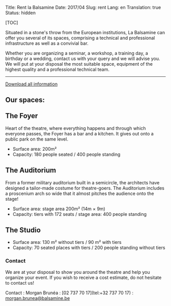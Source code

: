 Title: Rent la Balsamine
Date: 2017/04
Slug: rent
Lang: en
Translation: true
Status: hidden

[TOC]

Situated in a stone's throw from the European institutions, La Balsamine can offer you several of its spaces, comprising a technical and professional infrastructure as well as a convivial bar.

Whether you are organizing a seminar, a workshop, a training day, a birthday or a wedding, contact us with your query and we will advise you. We will put at your disposal the most suitable space, equipment of the highest quality and a professional technical team.

* * *

[Download all information](http://balsamine.be/uploads/Balsamine.Location/Balsamine-location-espaces-dossier_EN.pdf)

<!--
 (le dossier en anglais est en pièce jointe – dossier provisoire en
attendant des photos de nos espaces)
-->

## Our spaces: <br><br> The Foyer
Heart of the theatre, where everything happens and through which everyone passes, the Foyer has a bar and a kitchen. It gives out onto a public park on the same level.

* Surface area: 200m²
* Capacity: 180 people seated / 400 people standing
<!--photo-->

## The Auditorium
From a former military auditorium built in a semicircle, the architects have designed a tailor-made costume for theatre-goers. The Auditorium includes a proscenium arch so wide that it almost pitches the audience onto the stage!

* Surface area: stage area 200m² (14m × 9m)
* Capacity: tiers with 172 seats / stage area: 400 people standing

<!--photo--><!--photo-->

## The Studio

* Surface area: 130 m² without tiers / 90 m² with tiers
* Capacity: 70 seated places with tiers / 200 people standing without tiers

<!--photo-->

### Contact
We are at your disposal to show you around the theatre and help you organize your event. If you wish to receive a cost estimate, do not hesitate to contact us!

Contact
:   Morgan Brunéa
:   [02 737 70 17](tel:+32 737 70 17) 
:   [&#109;&#111;&#114;&#103;&#097;&#110;&#046;&#098;&#114;&#117;&#110;&#101;&#097;&#064;&#098;&#097;&#108;&#115;&#097;&#109;&#105;&#110;&#101;&#046;&#098;&#101;](mailto:&#109;&#111;&#114;&#103;&#097;&#110;&#046;&#098;&#114;&#117;&#110;&#101;&#097;&#064;&#098;&#097;&#108;&#115;&#097;&#109;&#105;&#110;&#101;&#046;&#098;&#101;)
